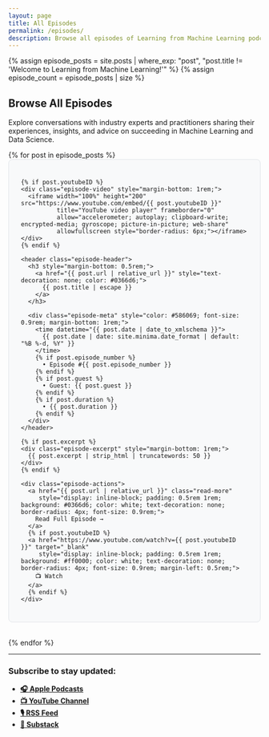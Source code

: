 ```yaml
---
layout: page
title: All Episodes
permalink: /episodes/
description: Browse all episodes of Learning from Machine Learning podcast featuring industry experts sharing their insights on ML, data science, and career advice.
---
```


{% assign episode_posts = site.posts | where_exp: "post", "post.title != 'Welcome to Learning from Machine Learning!'" %}
{% assign episode_count = episode_posts | size %}

## Browse All Episodes

Explore conversations with industry experts and practitioners sharing their experiences, insights, and advice on succeeding in Machine Learning and Data Science.

<div class="episodes-grid">
{% for post in episode_posts %}
  <article class="episode-card" style="border: 1px solid #e1e4e8; border-radius: 8px; padding: 1.5rem; margin-bottom: 2rem; background: #f8f9fa;">
    
    {% if post.youtubeID %}
    <div class="episode-video" style="margin-bottom: 1rem;">
      <iframe width="100%" height="200" src="https://www.youtube.com/embed/{{ post.youtubeID }}" 
              title="YouTube video player" frameborder="0" 
              allow="accelerometer; autoplay; clipboard-write; encrypted-media; gyroscope; picture-in-picture; web-share" 
              allowfullscreen style="border-radius: 6px;"></iframe>
    </div>
    {% endif %}
    
    <header class="episode-header">
      <h3 style="margin-bottom: 0.5rem;">
        <a href="{{ post.url | relative_url }}" style="text-decoration: none; color: #0366d6;">
          {{ post.title | escape }}
        </a>
      </h3>
      
      <div class="episode-meta" style="color: #586069; font-size: 0.9rem; margin-bottom: 1rem;">
        <time datetime="{{ post.date | date_to_xmlschema }}">
          {{ post.date | date: site.minima.date_format | default: "%B %-d, %Y" }}
        </time>
        {% if post.episode_number %}
          • Episode #{{ post.episode_number }}
        {% endif %}
        {% if post.guest %}
          • Guest: {{ post.guest }}
        {% endif %}
        {% if post.duration %}
          • {{ post.duration }}
        {% endif %}
      </div>
    </header>
    
    {% if post.excerpt %}
    <div class="episode-excerpt" style="margin-bottom: 1rem;">
      {{ post.excerpt | strip_html | truncatewords: 50 }}
    </div>
    {% endif %}
    
    <div class="episode-actions">
      <a href="{{ post.url | relative_url }}" class="read-more" 
         style="display: inline-block; padding: 0.5rem 1rem; background: #0366d6; color: white; text-decoration: none; border-radius: 4px; font-size: 0.9rem;">
        Read Full Episode →
      </a>
      {% if post.youtubeID %}
      <a href="https://www.youtube.com/watch?v={{ post.youtubeID }}" target="_blank"
         style="display: inline-block; padding: 0.5rem 1rem; background: #ff0000; color: white; text-decoration: none; border-radius: 4px; font-size: 0.9rem; margin-left: 0.5rem;">
        📺 Watch
      </a>
      {% endif %}
    </div>
    
  </article>
{% endfor %}
</div>

---

### Subscribe to stay updated:

- **[🎧 Apple Podcasts](https://podcasts.apple.com/us/podcast/learning-from-machine-learning/id1663925230)**
- **[📺 YouTube Channel](https://www.youtube.com/channel/UCGwSWuvSRzop4ZVG2z9NmnQ?sub_confirmation=1)**
- **[🎙️ RSS Feed](https://media.rss.com/learning-from-machine-learning/feed.xml)**
- **[📝 Substack](https://mindfulmachines.substack.com)** 
